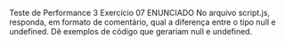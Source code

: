 Teste de Performance 3
Exercício 07
ENUNCIADO
No arquivo script.js, responda, em formato de comentário, qual a diferença entre o tipo null e undefined. Dê exemplos de código que gerariam null e undefined.